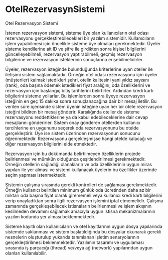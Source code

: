 # OtelRezervasynSistemi
Otel Rezervasyon Sistemi 
 
İstenen rezervasyon sistemi, sisteme üye olan kullanıcıların otel odası rezervasyonu gerçekleştirebilecekleri bir yazılım sistemidir. Kullanıcıların işlem yapabilmesi için öncelikle sisteme üye olmaları gerekmektedir. Üyeler sisteme kendilerine ait ID ve şifre ile girdikten sonra kişisel bilgilerini güncelleyebilmeli, rezervasyon yaptırabilmeli, geçmiş rezervasyon bilgilerine ve rezervasyon isteklerinin sonuçlarına erişebilmelidirler. 
 
Üyeler, rezervasyon isteğinde bulunduğunda kriterlerine uyan oteller ile iletişimi sistem sağlamaktadır. Örneğin otel odası rezervasyonu için üyeler (müşteriler) kalmak istedikleri şehri, otelin kalitesini yani yıldız sayısını (rank), oda başına ödemek istedikleri fiyat aralığını, oda özelliklerini ve rezervasyon için başlangıç bitiş tarihlerini belirtirler. Ardından kredi kartı bilgilerini sisteme yollarlar. Bu işlemlerden sonra üyeye rezervasyon isteğinin en geç 15 dakika sonra sonuçlanacağına dair bir mesaj iletilir. Bu verilen süre içerisinde sistem üyenin isteğine uyan her bir otele rezervasyon isteğini bildiren bir mesaj gönderir. Karşılığında oteller de sisteme rezervasyonu reddettiklerine ya da kabul edebileceklerine dair cevap mesajlarını gönderirler. Sistem onay gönderen otellerden kullanıcı tercihlerine en uygununu seçerek oda rezervasyonunu bu otelde gerçekleştirir. Üye ise sistem üzerinden rezervasyonun sonucunu öğrenmektedir. Rezervasyonu gerçekleşmişse hangi otelde kalacağı ve diğer rezervasyon bilgilerini elde etmektedir. 
 
Rezervasyon için bu dokümanda belirtilmeyen özelliklerin projede belirlenmesi ve mümkün olduğunca çeşitlendirilmesi gerekmektedir. Örneğin otellerin sağladığı olanakların ve oda özelliklerinin uygun miras yapıları ile yer alması ve sistemi kullanacak üyelerin bu özellikler üzerinde seçim yapması istenmektedir. 
 
Sistemin çalışma sırasında gerekli kontrolleri de sağlaması gerekmektedir. Örneğin kullanıcı belirtilen minimum günlük oda ücretinden daha az bir miktarı oda başına fiyat olarak girememeli veya kullanıcı kredi kartı bilgilerini verip onayladıktan sonra ilgili rezervasyon işlemini iptal etmemelidir. Çalışma zamanında gerçekleşebilecek istisnaların belirlenmesi ve işlem akışının kesilmeden devamını sağlamak amacıyla uygun istisna mekanizmalarının yazılım kodunda yer alması beklenmektedir. 
 
Sisteme kayıtlı olan kullanıcıların ve otel kayıtlarının uygun dosya yapılarında sistemde saklanması ve sistem başlatıldığında bu dosyalar okunarak gerekli nesnelerin oluşturulup yukarıda tanımlanan işletim senaryolarının gerçekleştirilmesi beklenmektedir. Yazılımın tasarımı ve uygulaması sırasında iş parçacığı (thread) ve/veya ağ (network) yapılarından uygun olanları kullanılabilir. 
 
